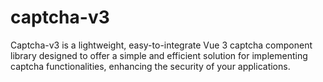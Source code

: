 # captcha-v3
Captcha-v3 is a lightweight, easy-to-integrate Vue 3 captcha component library designed to offer a simple and efficient solution for implementing captcha functionalities, enhancing the security of your applications.
